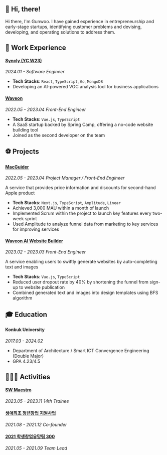 ## 👋 Hi, there!
Hi there, I'm Gunwoo. I have gained experience in entrepreneurship and early-stage startups, identifying customer problems and devising, developing, and operating solutions to address them.

## 💼 Work Experience

#### [Syncly (YC W23)](https://syncly.app)
*2024.01 - Software Engineer*

- **Tech Stacks**: `React`, `TypeScript`, `Go`, `MongoDB`
- Developing an AI-powered VOC analysis tool for business applications

#### [Waveon](https://waveon.io)
*2022.05 - 2023.04 Front-End Engineer*

- **Tech Stacks**: `Vue.js`, `TypeScript`
- A SaaS startup backed by Spring Camp, offering a no-code website building tool
- Joined as the second developer on the team

## ⚽️ Projects

#### [MacGuider](https://github.com/gwbaik9717/macguider-frontend)
*2022.05 - 2023.04 Project Manager / Front-End Engineer*

A service that provides price information and discounts for second-hand Apple product

- **Tech Stacks**: `Next.js`, `TypeScript`, `Amplitude`, `Linear`
- Achieved 3,000 MAU within a month of launch
- Implemented Scrum within the project to launch key features every two-week sprint
- Used Amplitude to analyze funnel data from marketing to key services for  improving services

#### [Waveon AI Website Builder](https://www.waveon.io/)
*2023.02 - 2023.03 Front-End Engineer*

A service enabling users to swiftly generate websites by auto-completing text and images

- **Tech Stacks**: `Vue.js`, `TypeScript`
- Reduced user dropout rate by 40% by shortening the funnel from sign-up to website publication
- Combined generated text and images into design templates using BFS algorithm


## 🎓 Education

#### Konkuk University
*2017.03 - 2024.02*
- Department of Architecture / Smart ICT Convergence Engineering (Double Major)  
- GPA 4.23/4.5  

## 🚴🏼‍♀️ Activities

#### [SW Maestro](https://www.swmaestro.org/sw/main/main.do) 
*2023.05 - 2023.11 14th Trainee*

#### [생애최초 청년창업 지원사업](https://www.kised.or.kr/menu.es?mid=a10205170000)
*2021.08 - 2021.12 Co-founder*

#### [2021 학생창업유망팀 300](http://www.u300.kr/)
*2021.05 - 2021.09 Team Lead*
